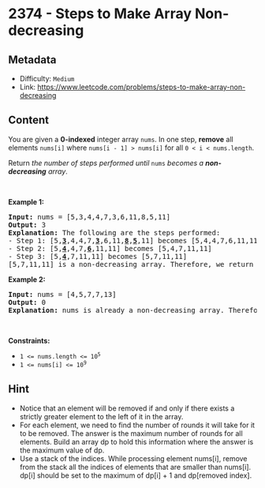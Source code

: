 # 2374 - Steps to Make Array Non-decreasing

## Metadata

 - Difficulty: `Medium`
 - Link: https://www.leetcode.com/problems/steps-to-make-array-non-decreasing

## Content

<p>You are given a <strong>0-indexed</strong> integer array <code>nums</code>. In one step, <strong>remove</strong> all elements <code>nums[i]</code> where <code>nums[i - 1] &gt; nums[i]</code> for all <code>0 &lt; i &lt; nums.length</code>.</p>

<p>Return <em>the number of steps performed until </em><code>nums</code><em> becomes a <strong>non-decreasing</strong> array</em>.</p>

<p>&nbsp;</p>
<p><strong class="example">Example 1:</strong></p>

<pre>
<strong>Input:</strong> nums = [5,3,4,4,7,3,6,11,8,5,11]
<strong>Output:</strong> 3
<strong>Explanation:</strong> The following are the steps performed:
- Step 1: [5,<strong><u>3</u></strong>,4,4,7,<u><strong>3</strong></u>,6,11,<u><strong>8</strong></u>,<u><strong>5</strong></u>,11] becomes [5,4,4,7,6,11,11]
- Step 2: [5,<u><strong>4</strong></u>,4,7,<u><strong>6</strong></u>,11,11] becomes [5,4,7,11,11]
- Step 3: [5,<u><strong>4</strong></u>,7,11,11] becomes [5,7,11,11]
[5,7,11,11] is a non-decreasing array. Therefore, we return 3.
</pre>

<p><strong class="example">Example 2:</strong></p>

<pre>
<strong>Input:</strong> nums = [4,5,7,7,13]
<strong>Output:</strong> 0
<strong>Explanation:</strong> nums is already a non-decreasing array. Therefore, we return 0.
</pre>

<p>&nbsp;</p>
<p><strong>Constraints:</strong></p>

<ul>
	<li><code>1 &lt;= nums.length &lt;= 10<sup>5</sup></code></li>
	<li><code>1 &lt;= nums[i] &lt;= 10<sup>9</sup></code></li>
</ul>


## Hint

- Notice that an element will be removed if and only if there exists a strictly greater element to the left of it in the array.
- For each element, we need to find the number of rounds it will take for it to be removed. The answer is the maximum number of rounds for all elements. Build an array dp to hold this information where the answer is the maximum value of dp.
- Use a stack of the indices. While processing element nums[i], remove from the stack all the indices of elements that are smaller than nums[i]. dp[i] should be set to the maximum of dp[i] + 1 and dp[removed index].


